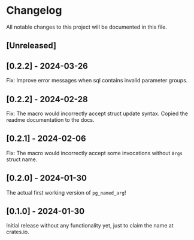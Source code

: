 # Changelog

All notable changes to this project will be documented in this file.

## [Unreleased]

## [0.2.2] - 2024-03-26

Fix: Improve error messages when sql contains invalid parameter groups.

## [0.2.2] - 2024-02-28

Fix: The macro would incorrectly accept struct update syntax.
Copied the readme documentation to the docs.

## [0.2.1] - 2024-02-06

Fix: The macro would incorrectly accept some invocations without `Args` struct name.

## [0.2.0] - 2024-01-30

The actual first working version of `pg_named_arg`!

## [0.1.0] - 2024-01-30

Initial release without any functionality yet, just to claim the name at
crates.io.
